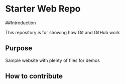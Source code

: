 # Starter Web Repo

##Introduction

This repository is for showing how Git and GitHub work

## Purpose

Sample website with plenty of files for demos

## How to contribute